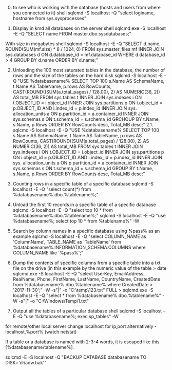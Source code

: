 0. to see who is working with the database (hosts and users from where you connected to it)
shell sqlcmd -S localhost -Q "select loginame, hostname from sys.sysprocesses"

1. Display in kmd all databases on the server
shell sqlcmd.exe -S localhost -E -Q "SELECT name FROM master.dbo.sysdatabases;"

With size in megabytes
shell sqlcmd -S localhost -E -Q "SELECT d.name, ROUND(SUM(mf.size) * 8 / 1024, 0) FROM sys.master_files mf INNER JOIN sys.databases d ON d.database_id = mf.database_id WHERE d.database_id > 4 GROUP BY d.name ORDER BY d.name;"

2. Unloading the 100 most saturated tables in the database, the number of rows and the size of the tables on the hard disk
sqlcmd -S localhost -E -Q "USE %databasename% SELECT TOP 100 s.Name AS SchemaName, t.Name AS TableName, p.rows AS RowCounts, CAST(ROUND((SUM(a.total_pages) / 128.00), 2) AS NUMERIC(36, 2)) AS total_MB FROM sys.tables t INNER JOIN sys.indexes i ON t.OBJECT_ID = i.object_id INNER JOIN sys.partitions p ON i.object_id = p.OBJECT_ID AND i.index_id = p.index_id INNER JOIN sys. allocation_units a ON p.partition_id = a.container_id INNER JOIN sys.schemas s ON t.schema_id = s.schema_id GRCHOUP BY t.Name, s.Name, p.Rows ORDER BY RowCounts desc, Total_MB desc;"
2.1.
sqlcmd -S localhost -E -Q "USE %databasename% SELECT TOP 100 s.Name AS SchemaName, t.Name AS TableName, p.rows AS RowCounts, CAST(ROUND((SUM(a.total_pages) / 128.00), 2) AS NUMERIC(36, 2)) AS total_MB FROM sys.tables t INNER JOIN sys.indexes i ON t.OBJECT_ID = i.object_id INNER JOIN sys.partitions p ON i.object_id = p.OBJECT_ID AND i.index_id = p.index_id INNER JOIN sys. allocation_units a ON p.partition_id = a.container_id INNER JOIN sys.schemas s ON t.schema_id = s.schema_id GROUP BY t.Name, s.Name, p.Rows ORDER BY RowCounts desc, Total_MB desc;"

3. Counting rows in a specific table of a specific database
sqlcmd -S localhost -E -Q "select count(*) from %databasename%.dbo.%tablename%;"

4. Unload the first 10 records in a specific table of a specific database
sqlcmd -S localhost -E -Q "select top 10 * from %databasename%.dbo.%tablename%;"
sqlcmd -S localhost -E -Q "use %databasename%; select top 10 * from %tablename%" -W

5. Search by column names in a specific database using %pass% as an example
sqlcmd -S localhost -E -Q "select COLUMN_NAME as 'ColumnName', TABLE_NAME as 'TableName' from %databasename%.INFORMATION_SCHEMA.COLUMNS where COLUMN_NAME like '%pass%';"

6. Dump the contents of specific columns from a specific table into a txt file on the drive (in this example by the numeric value of the table > date
sqlcmd.exe -S localhost -E -Q "select UserKey, EmailAddress, RealName, Phone, FirstName, LastName, CountryName, CreatedDate from %databasename%.dbo.%tablename% where CreatedDate > '2017-11-30';" -W -s"|" -o "C:\temp\123.txt"
FULL >
sqlcmd.exe -S localhost -E -Q "select * from %databasename%.dbo.%tablename%" -W -s"|" -o "C:\Windows\Temp\1.txt"

7. Output all the tables of a particular database
shell sqlcmd -S localhost -E -Q "use %databasename%; exec sp_tables" -W

for remote/other local server change localhost for ip,port
alternatively - localhost,%port% (watch netstat)

If a table or a database is named with 2-3-4 words, it is escaped like this [%databasename/tablename%].

sqlcmd -E -S localhost -Q "BACKUP DATABASE databasename TO DISK='d:\adw.bak'"
